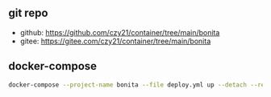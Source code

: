 ## git repo
  - github: https://github.com/czy21/container/tree/main/bonita
  - gitee: https://gitee.com/czy21/container/tree/main/bonita
## docker-compose
```bash
docker-compose --project-name bonita --file deploy.yml up --detach --remove-orphans
```